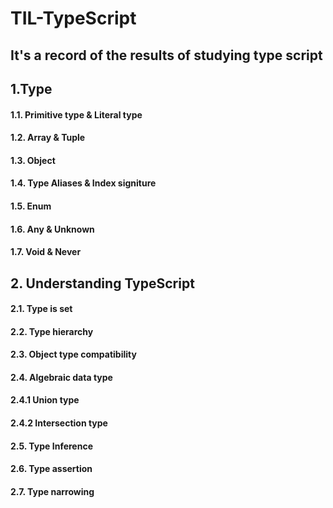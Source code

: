 # TIL-TypeScript

## It's a record of the results of studying type script


## 1.Type

#### 1.1. Primitive type & Literal type 
#### 1.2. Array & Tuple
#### 1.3. Object
#### 1.4. Type Aliases & Index signiture
#### 1.5. Enum
#### 1.6. Any & Unknown
#### 1.7. Void & Never

## 2. Understanding TypeScript

#### 2.1. Type is set
#### 2.2. Type hierarchy
#### 2.3. Object type compatibility
#### 2.4. Algebraic data type
#### 2.4.1 Union type
#### 2.4.2 Intersection type
#### 2.5. Type Inference
#### 2.6. Type assertion
#### 2.7. Type narrowing
